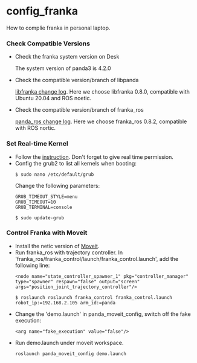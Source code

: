 # config_franka
How to complie franka in personal laptop.

### Check Compatible Versions 
* Check the franka system version on Desk

  The system version of panda3 is 4.2.0

* Check the compatible version/branch of libpanda

  [libfranka change log](https://frankaemika.github.io/docs/libfranka_changelog.html).
  Here we choose libfranka 0.8.0, compatible with Ubuntu 20.04 and ROS noetic.

* Check the compatible version/branch of franka_ros

  [panda_ros change log](https://frankaemika.github.io/docs/franka_ros_changelog.html).
  Here we choose franka_ros 0.8.2, compatible with ROS nortic.



### Set Real-time Kernel
* Follow the [instruction](https://frankaemika.github.io/docs/installation_linux.html). Don't forget to give real time permission. 
* Config the grub2 to list all kernels when booting:
  ```
  $ sudo nano /etc/default/grub
  ```
  Change the following parameters:
  ```
  GRUB_TIMEOUT_STYLE=menu
  GRUB_TIMEOUT=10
  GRUB_TERMINAL=console
  ```
  ```
  $ sudo update-grub
  ```

### Control Franka with Moveit
* Install the netic version of [Moveit](https://ros-planning.github.io/moveit_tutorials/).
* Run franka_ros with trajectory controller. In 'franka_ros/franka_control/launch/franka_control.launch', add the following line:
  ```
  <node name="state_controller_spawner_1" pkg="controller_manager" type="spawner" respawn="false" output="screen" args="position_joint_trajectory_controller"/>
  ```
  ```
  $ roslaunch roslaunch franka_control franka_control.launch robot_ip:=192.168.2.105 arm_id:=panda
  ```
* Change the 'demo.launch' in panda_moveit_config, switch off the fake execution:
  ```
  <arg name="fake_execution" value="false"/>
  ```
* Run demo.launch under moveit workspace.
  ```
  roslaunch panda_moveit_config demo.launch
  ```
